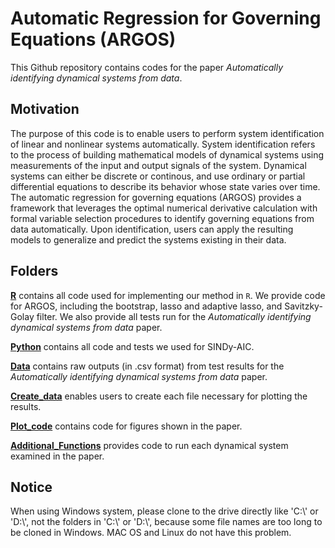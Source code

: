 # Automatic Regression for Governing Equations (ARGOS)

This Github repository contains codes for the paper *Automatically identifying dynamical systems from data*. 

## Motivation
The purpose of this code is to enable users to perform system identification of linear and nonlinear systems automatically.
System identification refers to the process of building mathematical models of dynamical systems using measurements of the input and output signals of the system.
Dynamical systems can either be discrete or continous, and use ordinary or partial differential equations to describe its behavior whose state varies over time.
The automatic regression for governing equations (ARGOS) provides a framework that leverages the optimal numerical derivative calculation with formal variable selection procedures to identify governing equations from data automatically.
Upon identification, users can apply the resulting models to generalize and predict the systems existing in their data.

## Folders
[**R**](https://github.com/kevinegan31/ARGOS/tree/main/R) contains all code used for implementing our method in `R`.
We provide code for ARGOS, including the bootstrap, lasso and adaptive lasso, and Savitzky-Golay filter.
We also provide all tests run for the *Automatically identifying dynamical systems from data* paper. 

[**Python**](https://github.com/kevinegan31/ARGOS/tree/main/Python_Code) contains all code and tests we used for SINDy-AIC.

[**Data**](https://github.com/kevinegan31/ARGOS/tree/main/Data) contains raw outputs (in .csv format) from test results for the *Automatically identifying dynamical systems from data* paper.

[**Create_data**](https://github.com/kevinegan31/ARGOS/tree/main/Create_data) enables users to create each file necessary for plotting the results.

[**Plot_code**](https://github.com/kevinegan31/ARGOS/tree/main/Plot_code) contains code for figures shown in the paper.

[**Additional_Functions**](https://github.com/kevinegan31/ARGOS/tree/main/additional_functions/) provides code to run each dynamical system examined in the paper.

## Notice
When using Windows system, please clone to the drive directly like 'C:\\' or 'D:\\', not the folders in 'C:\\' or 'D:\\',  because some file names are too long to be cloned in Windows.
MAC OS and Linux do not have this problem.
